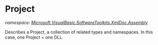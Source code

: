 ﻿# Project
_namespace: [Microsoft.VisualBasic.SoftwareToolkits.XmlDoc.Assembly](./index.md)_

Describes a Project, a collection of related types and namespaces. In this case, one Project = one DLL.




